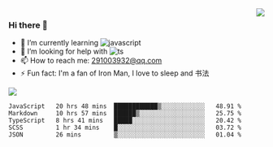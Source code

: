 <img align='right' src='https://github-readme-stats.vercel.app/api?username=niaogege&show_icons=true&theme=radical'/>

### Hi there 👋

- 🌱 I’m currently learning ![javascript](https://img.shields.io/badge/javacript-learn-orange)
- 🤔 I’m looking for help with ![ts](https://img.shields.io/badge/ts-learn-yellow)
- 📫 How to reach me: 291003932@qq.com
- ⚡ Fun fact:  I'm a fan of Iron Man, I love to sleep and 书法

![](https://github-readme-stats.vercel.app/api/top-langs/?username=niaogege&layout=compact)

<!--START_SECTION:waka-->
```text
JavaScript   20 hrs 48 mins  ████████████▒░░░░░░░░░░░░   48.91 % 
Markdown     10 hrs 57 mins  ██████▒░░░░░░░░░░░░░░░░░░   25.75 % 
TypeScript   8 hrs 41 mins   █████░░░░░░░░░░░░░░░░░░░░   20.42 % 
SCSS         1 hr 34 mins    █░░░░░░░░░░░░░░░░░░░░░░░░   03.72 % 
JSON         26 mins         ▒░░░░░░░░░░░░░░░░░░░░░░░░   01.04 % 
```
<!--END_SECTION:waka-->
